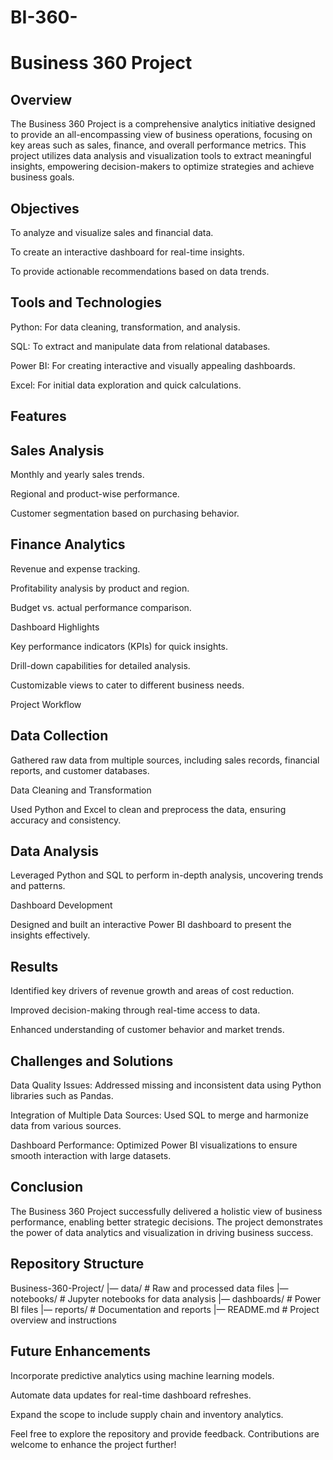 # BI-360-
# Business 360 Project

## Overview

The Business 360 Project is a comprehensive analytics initiative designed to provide an all-encompassing view of business operations, focusing on key areas such as sales, finance, and overall performance metrics. This project utilizes data analysis and visualization tools to extract meaningful insights, empowering decision-makers to optimize strategies and achieve business goals.

## Objectives

To analyze and visualize sales and financial data.

To create an interactive dashboard for real-time insights.

To provide actionable recommendations based on data trends.

## Tools and Technologies

Python: For data cleaning, transformation, and analysis.

SQL: To extract and manipulate data from relational databases.

Power BI: For creating interactive and visually appealing dashboards.

Excel: For initial data exploration and quick calculations.

## Features

## Sales Analysis

Monthly and yearly sales trends.

Regional and product-wise performance.

Customer segmentation based on purchasing behavior.

## Finance Analytics

Revenue and expense tracking.

Profitability analysis by product and region.

Budget vs. actual performance comparison.

Dashboard Highlights

Key performance indicators (KPIs) for quick insights.

Drill-down capabilities for detailed analysis.

Customizable views to cater to different business needs.

Project Workflow

## Data Collection

Gathered raw data from multiple sources, including sales records, financial reports, and customer databases.

Data Cleaning and Transformation

Used Python and Excel to clean and preprocess the data, ensuring accuracy and consistency.

## Data Analysis

Leveraged Python and SQL to perform in-depth analysis, uncovering trends and patterns.

Dashboard Development

Designed and built an interactive Power BI dashboard to present the insights effectively.

## Results

Identified key drivers of revenue growth and areas of cost reduction.

Improved decision-making through real-time access to data.

Enhanced understanding of customer behavior and market trends.

## Challenges and Solutions

Data Quality Issues: Addressed missing and inconsistent data using Python libraries such as Pandas.

Integration of Multiple Data Sources: Used SQL to merge and harmonize data from various sources.

Dashboard Performance: Optimized Power BI visualizations to ensure smooth interaction with large datasets.

## Conclusion

The Business 360 Project successfully delivered a holistic view of business performance, enabling better strategic decisions. The project demonstrates the power of data analytics and visualization in driving business success.

## Repository Structure

Business-360-Project/
|— data/               # Raw and processed data files
|— notebooks/          # Jupyter notebooks for data analysis
|— dashboards/         # Power BI files
|— reports/            # Documentation and reports
|— README.md           # Project overview and instructions

## Future Enhancements

Incorporate predictive analytics using machine learning models.

Automate data updates for real-time dashboard refreshes.

Expand the scope to include supply chain and inventory analytics.

Feel free to explore the repository and provide feedback. Contributions are welcome to enhance the project further!
